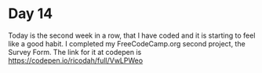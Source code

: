 # Day 14

Today is the second week in a row, that I have coded and it is starting to feel like a good habit. I completed my FreeCodeCamp.org second project, the Survey Form. The link for it at codepen is https://codepen.io/ricodah/full/VwLPWeo
